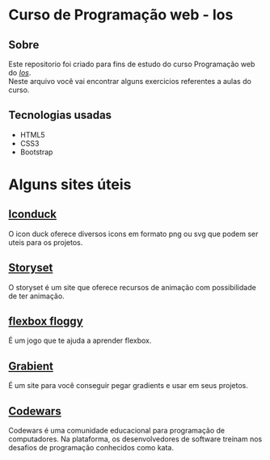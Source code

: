 # Curso de Programação web - Ios

## Sobre

<p>
    Este repositorio foi criado para fins de estudo do curso Programação web do
    <a href="https://ios.org.br/" target="_blank"><cite>Ios</cite></a>. 
    <br/>
    Neste arquivo você vai encontrar alguns exercicios referentes a aulas do curso.
</p>

## Tecnologias usadas
- HTML5
- CSS3
- Bootstrap

# Alguns sites úteis

## <a href="https://iconduck.com/" target="_blank">Iconduck</a>
O icon duck oferece diversos icons em formato png ou svg que podem ser uteis para os projetos.

## <a href="https://storyset.com/" target="_blank">Storyset</a>
O storyset é um site que oferece recursos de animação com possibilidade de ter animação.

## <a href="https://flexboxfroggy.com/" target="_blank">flexbox floggy</a> 
É um jogo que te ajuda a aprender flexbox.


## <a href="https://www.grabient.com/" target="_blank">Grabient</a>
É um site para você conseguir pegar gradients e usar em seus projetos.

## <a href="https://www.codewars.com/" target="_blank">Codewars</a>
Codewars é uma comunidade educacional para programação de computadores. Na plataforma, os desenvolvedores de software treinam nos desafios de programação conhecidos como kata.